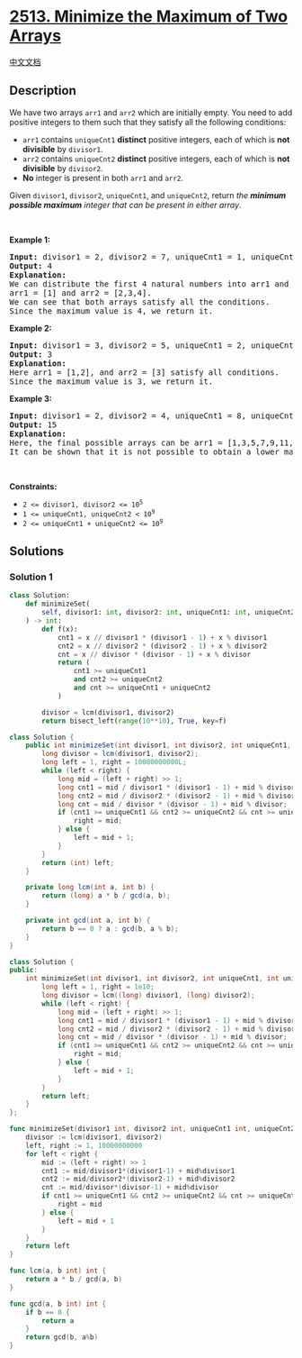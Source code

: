 # [2513. Minimize the Maximum of Two Arrays](https://leetcode.com/problems/minimize-the-maximum-of-two-arrays)

[中文文档](/solution/2500-2599/2513.Minimize%20the%20Maximum%20of%20Two%20Arrays/README.md)

<!-- tags:Math,Binary Search,Number Theory -->

<!-- difficulty:Medium -->

## Description

<p>We have two arrays <code>arr1</code> and <code>arr2</code> which are initially empty. You need to add positive integers to them such that they satisfy all the following conditions:</p>

<ul>
	<li><code>arr1</code> contains <code>uniqueCnt1</code> <strong>distinct</strong> positive integers, each of which is <strong>not divisible</strong> by <code>divisor1</code>.</li>
	<li><code>arr2</code> contains <code>uniqueCnt2</code> <strong>distinct</strong> positive integers, each of which is <strong>not divisible</strong> by <code>divisor2</code>.</li>
	<li><strong>No</strong> integer is present in both <code>arr1</code> and <code>arr2</code>.</li>
</ul>

<p>Given <code>divisor1</code>, <code>divisor2</code>, <code>uniqueCnt1</code>, and <code>uniqueCnt2</code>, return <em>the <strong>minimum possible maximum</strong> integer that can be present in either array</em>.</p>

<p>&nbsp;</p>
<p><strong class="example">Example 1:</strong></p>

<pre>
<strong>Input:</strong> divisor1 = 2, divisor2 = 7, uniqueCnt1 = 1, uniqueCnt2 = 3
<strong>Output:</strong> 4
<strong>Explanation:</strong> 
We can distribute the first 4 natural numbers into arr1 and arr2.
arr1 = [1] and arr2 = [2,3,4].
We can see that both arrays satisfy all the conditions.
Since the maximum value is 4, we return it.
</pre>

<p><strong class="example">Example 2:</strong></p>

<pre>
<strong>Input:</strong> divisor1 = 3, divisor2 = 5, uniqueCnt1 = 2, uniqueCnt2 = 1
<strong>Output:</strong> 3
<strong>Explanation:</strong> 
Here arr1 = [1,2], and arr2 = [3] satisfy all conditions.
Since the maximum value is 3, we return it.</pre>

<p><strong class="example">Example 3:</strong></p>

<pre>
<strong>Input:</strong> divisor1 = 2, divisor2 = 4, uniqueCnt1 = 8, uniqueCnt2 = 2
<strong>Output:</strong> 15
<strong>Explanation:</strong> 
Here, the final possible arrays can be arr1 = [1,3,5,7,9,11,13,15], and arr2 = [2,6].
It can be shown that it is not possible to obtain a lower maximum satisfying all conditions. 
</pre>

<p>&nbsp;</p>
<p><strong>Constraints:</strong></p>

<ul>
	<li><code>2 &lt;= divisor1, divisor2 &lt;= 10<sup>5</sup></code></li>
	<li><code>1 &lt;= uniqueCnt1, uniqueCnt2 &lt; 10<sup>9</sup></code></li>
	<li><code>2 &lt;= uniqueCnt1 + uniqueCnt2 &lt;= 10<sup>9</sup></code></li>
</ul>

## Solutions

### Solution 1

<!-- tabs:start -->

```python
class Solution:
    def minimizeSet(
        self, divisor1: int, divisor2: int, uniqueCnt1: int, uniqueCnt2: int
    ) -> int:
        def f(x):
            cnt1 = x // divisor1 * (divisor1 - 1) + x % divisor1
            cnt2 = x // divisor2 * (divisor2 - 1) + x % divisor2
            cnt = x // divisor * (divisor - 1) + x % divisor
            return (
                cnt1 >= uniqueCnt1
                and cnt2 >= uniqueCnt2
                and cnt >= uniqueCnt1 + uniqueCnt2
            )

        divisor = lcm(divisor1, divisor2)
        return bisect_left(range(10**10), True, key=f)
```

```java
class Solution {
    public int minimizeSet(int divisor1, int divisor2, int uniqueCnt1, int uniqueCnt2) {
        long divisor = lcm(divisor1, divisor2);
        long left = 1, right = 10000000000L;
        while (left < right) {
            long mid = (left + right) >> 1;
            long cnt1 = mid / divisor1 * (divisor1 - 1) + mid % divisor1;
            long cnt2 = mid / divisor2 * (divisor2 - 1) + mid % divisor2;
            long cnt = mid / divisor * (divisor - 1) + mid % divisor;
            if (cnt1 >= uniqueCnt1 && cnt2 >= uniqueCnt2 && cnt >= uniqueCnt1 + uniqueCnt2) {
                right = mid;
            } else {
                left = mid + 1;
            }
        }
        return (int) left;
    }

    private long lcm(int a, int b) {
        return (long) a * b / gcd(a, b);
    }

    private int gcd(int a, int b) {
        return b == 0 ? a : gcd(b, a % b);
    }
}
```

```cpp
class Solution {
public:
    int minimizeSet(int divisor1, int divisor2, int uniqueCnt1, int uniqueCnt2) {
        long left = 1, right = 1e10;
        long divisor = lcm((long) divisor1, (long) divisor2);
        while (left < right) {
            long mid = (left + right) >> 1;
            long cnt1 = mid / divisor1 * (divisor1 - 1) + mid % divisor1;
            long cnt2 = mid / divisor2 * (divisor2 - 1) + mid % divisor2;
            long cnt = mid / divisor * (divisor - 1) + mid % divisor;
            if (cnt1 >= uniqueCnt1 && cnt2 >= uniqueCnt2 && cnt >= uniqueCnt1 + uniqueCnt2) {
                right = mid;
            } else {
                left = mid + 1;
            }
        }
        return left;
    }
};
```

```go
func minimizeSet(divisor1 int, divisor2 int, uniqueCnt1 int, uniqueCnt2 int) int {
	divisor := lcm(divisor1, divisor2)
	left, right := 1, 10000000000
	for left < right {
		mid := (left + right) >> 1
		cnt1 := mid/divisor1*(divisor1-1) + mid%divisor1
		cnt2 := mid/divisor2*(divisor2-1) + mid%divisor2
		cnt := mid/divisor*(divisor-1) + mid%divisor
		if cnt1 >= uniqueCnt1 && cnt2 >= uniqueCnt2 && cnt >= uniqueCnt1+uniqueCnt2 {
			right = mid
		} else {
			left = mid + 1
		}
	}
	return left
}

func lcm(a, b int) int {
	return a * b / gcd(a, b)
}

func gcd(a, b int) int {
	if b == 0 {
		return a
	}
	return gcd(b, a%b)
}
```

<!-- tabs:end -->

<!-- end -->
